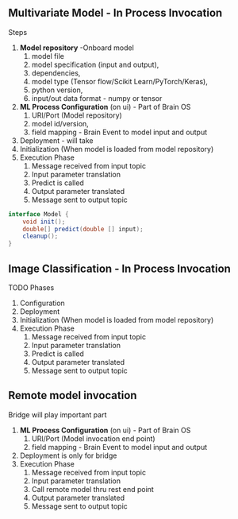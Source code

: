 ## Multivariate Model - In Process Invocation

Steps
1. **Model repository** -Onboard model 
   1. model file 
   2. model specification (input and output), 
   3. dependencies, 
   4. model type (Tensor flow/Scikit Learn/PyTorch/Keras), 
   5. python version, 
   6. input/out data format - numpy or tensor
2. **ML Process Configuration** (on ui) - Part of Brain OS 
   1. URl/Port (Model repository)
   2. model id/version, 
   3. field mapping - Brain Event to model input and output
3. Deployment - will take 
4. Initialization (When model is loaded from model repository)
5. Execution Phase 
   1. Message received from input topic
   2. Input parameter translation
   3. Predict is called
   4. Output parameter translated
   5. Message sent to output topic

```java
interface Model {
    void init();
    double[] predict(double [] input);
    cleanup();
}
```
## Image Classification - In Process Invocation
TODO
Phases
1. Configuration
2. Deployment
3. Initialization (When model is loaded from model repository)
4. Execution Phase
   1. Message received from input topic
   2. Input parameter translation
   3. Predict is called
   4. Output parameter translated
   5. Message sent to output topic

## Remote model invocation
Bridge will play important part
1. **ML Process Configuration** (on ui) - Part of Brain OS
   1. URl/Port (Model invocation end point)
   3. field mapping - Brain Event to model input and output
2. Deployment is only for bridge
4. Execution Phase
   1. Message received from input topic
   2. Input parameter translation
   3. Call remote model thru rest end point
   4. Output parameter translated
   5. Message sent to output topic

